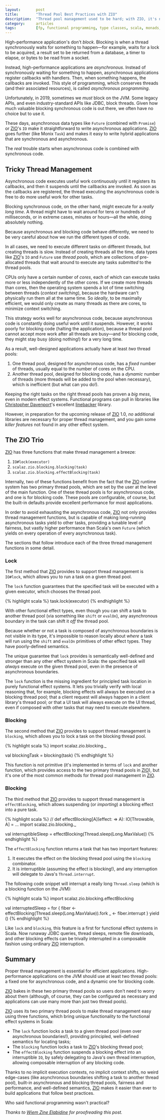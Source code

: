```yaml
---
layout:       post
title:        "Thread Pool Best Practices with ZIO"
description:  "Thread pool management used to be hard; with ZIO, it's now free."
category:     articles
tags:         [fp, functional programming, type classes, scala, monads, lenses, effects, reactive, scalaz, cats, mtl, monad transformers, zio]
---
```


High-performance application's don't _block_. Blocking is when a thread synchronously waits for something to happen&mdash;for example, waits for a lock to be acquired, a result set to be returned from a database, a timer to elapse, or bytes to be read from a socket.

Instead, high-performance applications are _asynchronous_. Instead of synchronously waiting for something to happen, asynchronous applications register callbacks with handlers. Then, when something happens, the callbacks are invoked. This style of programming, which conserves threads (and their associated resources), is called _asynchronous programming_.

Unfortunately, in 2019, sometimes we _must_ block on the JVM. Some legacy APIs, and even industry-standard APIs like JDBC, block threads. Given how much valuable blocking synchronous code is out there, we often have no choice but to use it.

These days, asynchronous data types like `Future` (combined with `Promise`) or [ZIO](https://github.com/scalaz/scalaz-zio)'s `IO` make it straightforward to write asynchronous applications. [ZIO](https://github.com/scalaz/scalaz-zio) goes further (like Monix `Task`) and makes it easy to write hybrid applications that are synchronous and asynchronous.

The _real_ trouble starts when asynchronous code is combined with synchronous code.

## Tricky Thread Management

Asynchronous code executes useful work continuously until it registers its callbacks, and then it suspends until the callbacks are invoked. As soon as the callbacks are registered, the thread executing the asynchronous code is free to do more useful work for other tasks.

Blocking synchronous code, on the other hand, might execute for a _really long time_. A thread might have to wait around for tens or hundreds of milliseconds, or in extreme cases, minutes or hours&mdash;all the while, doing absolutely nothing.

Because asynchronous and blocking code behave differently, we need to be very careful about how we run the different types of code.

In all cases, we need to execute different tasks on different threads, but creating threads is slow. Instead of creating threads all the time, data types like [ZIO](https://github.com/scalaz/scalaz-zio)'s `IO` and `Future` use _thread pools_, which are collections of pre-allocated threads that wait around to execute any tasks _submitted_ to the thread pools.

CPUs only have a certain number of _cores_, each of which can execute tasks more or less independently of the other cores. If we create more threads than cores, then the operating system spends a lot of time switching between threads (_context switching_), because the hardware can't physically run them all at the same time. So _ideally_, to be maximally efficient, we would only create as many threads as there are cores, to minimize context switching.

This strategy works well for asynchronous code, because asynchronous code is constantly doing useful work until it suspends. However, it works poorly for blocking code (halting the application), because a thread pool cannot accept more work after all threads are busy&mdash;and for blocking code, they might stay busy (doing nothing!) for a very long time.

As a result, well-designed applications actually have at least _two_ thread pools:

1. One thread pool, designed for asynchronous code, has a _fixed_ number of threads, usually equal to the number of cores on the CPU.
2. Another thread pool, designed for blocking code, has a _dynamic_ number of threads (more threads will be added to the pool when necessary), which is inefficient (but what can you do!).

Keeping the right tasks on the right thread pools has proven a _big mess_, even in modern effect systems. Functional programs can pull in libraries like [Christopher Davenport](https://twitter.com/davenpcm)'s excellent [linebacker](https://github.com/ChristopherDavenport/linebacker) library.

However, in preparation for the upcoming release of [ZIO](https://github.com/scalaz/scalaz-zio) 1.0, _no_ additional libraries are necessary for proper thread management, and you gain some _killer features_ not found in any other effect system.

## The ZIO Trio

[ZIO](https://github.com/scalaz/scalaz-zio) has three functions that make thread management a breeze:

1. `IO#lock(executor)`
2. `scalaz.zio.blocking.blocking(task)`
3. `scalaz.zio.blocking.effectBlocking(task)`

Internally, two of these functions benefit from the fact that the [ZIO](https://github.com/scalaz/scalaz-zio) runtime system has two primary thread pools, which are set by the user at the level of the main function. One of these thread pools is for asynchronous code, and one is for blocking code. These pools are configurable, of course, but the built-in defaults provide excellent performance for most applications.

In order to avoid exhausting the asynchronous code, [ZIO](https://github.com/scalaz/scalaz-zio) not only provides thread management functions, but is capable of making long-running asynchronous tasks yield to other tasks, providing a tunable level of fairness, but vastly higher performance than Scala's own `Future` (which yields on every operation of every asynchronous task).

The sections that follow introduce each of the three thread management functions in some detail.

### Lock

The first method that [ZIO](https://github.com/scalaz/scalaz-zio) provides to support thread management is `IO#lock`, which allows you to run a task on a given thread pool.

The `lock` function guarantees that the specified task will be executed with a given executor, which chooses the thread pool.

{% highlight scala %}
task.lock(executor)
{% endhighlight %}

With other functional effect types, even though you can shift a task to another thread pool (via something like `shift` or `evalOn`), any asynchronous boundary in the task can shift it _off_ the thread pool. 

Because whether or not a task is composed of asynchronous boundaries is not visible in its type, it's impossible to reason locally about _where_ a task will run using the `shift` and `evalOn` primitives of other effect types. They have poorly-defined semantics.

The unique guarantee that `lock` provides is semantically well-defined and stronger than any other effect system in Scala: the specified task will _always_ execute on the given thread pool, even in the presence of asynchronous boundaries. 

The `lock` function is the missing ingredient for principled task location in purely functional effect systems. It lets you trivially verify with local reasoning that, for example, blocking effects will always be executed on a blocking thread pool; that a client request will always happen in a client library's thread pool; or that a UI task will always execute on the UI thread, even if composed with other tasks that may need to execute elsewhere.

### Blocking

The second method that [ZIO](https://github.com/scalaz/scalaz-zio) provides to support thread management is `blocking`, which allows you to lock a task on the blocking thread pool.

{% highlight scala %}
import scalaz.zio.blocking._

val blockingTask = blocking(task)
{% endhighlight %}

This function is not primitive (it's implemented in terms of `lock` and another function, which provides access to the two primary thread pools in [ZIO](https://github.com/scalaz/scalaz-zio)), but it's one of the most common methods for thread pool management in [ZIO](https://github.com/scalaz/scalaz-zio).

### Blocking

The third method that [ZIO](https://github.com/scalaz/scalaz-zio) provides to support thread management is `effectBlocking`, which allows suspending (or _importing_) a blocking effect into a pure task.

{% highlight scala %}
// def effectBlocking[A](effect: => A): IO[Throwable, A] = ...
import scalaz.zio.blocking._

val interruptibleSleep =
  effectBlocking(Thread.sleep(Long.MaxValue))
{% endhighlight %}

The `effectBlocking` function returns a task that has two important features:

1. It executes the effect on the blocking thread pool using the `blocking` combinator.
2. It is interruptible (assuming the effect is blocking!), and any interruption will delegate to Java's `Thread.interrupt`.

The following code snippet will interrupt a really long `Thread.sleep` (which is a blocking function on the JVM):

{% highlight scala %}
import scalaz.zio.blocking.effectBlocking

val interruptedSleep =
  for {
    fiber <- effectBlocking(Thread.sleep(Long.MaxValue)).fork
    _     <- fiber.interrupt
  } yield ()
{% endhighlight %}

Like `lock` and `blocking`, this feature is a first for functional effect systems in Scala. Now runaway JDBC queries, thread sleeps, remote file downloads, and other blocking effects can be trivally interrupted in a composable fashion using ordinary [ZIO](https://github.com/scalaz/scalaz-zio) interruption.

## Summary 

Proper thread management is essential for efficient applications. High-performance applications on the JVM should use at least two thread pools: a fixed one for asynchronous code, and a dynamic one for blocking code.

[ZIO](https://github.com/scalaz/scalaz-zio) bakes in these two primary thread pools so users don't need to worry about them (although, of course, they can be configured as necessary and applications can use many more than just two thread pools).

[ZIO](https://github.com/scalaz/scalaz-zio) uses its two primary thread pools to make thread management easy using three functions, which bring unique functionality to the functional effect systems in Scala:

 * The `lock` function locks a task to a given thread pool (even over asynchronous boundaries!), providing principled, well-defined semantics for locating tasks;
 * The `blocking` function locks a task to [ZIO](https://github.com/scalaz/scalaz-zio)'s blocking thread pool; 
 * The `effectBlocking` function suspends a blocking effect into an interruptible `IO`, by safely delegating to Java's own thread interruption, allowing composable interruption of any blocking code.

Thanks to no implicit execution contexts, no implicit context shifts, no weird edge-cases (like asynchronous boundaries shifting a task to another thread pool), built-in asynchronous and blocking thread pools, fairness and performance, and well-defined semantics, [ZIO](https://github.com/scalaz/scalaz-zio) makes it easier than ever to build applications that follow best practices.

Who said functional programming wasn't practical?

_Thanks to [Wiem Zine Elabidine](http://twitter.com/wiemzin) for proofreading this post._